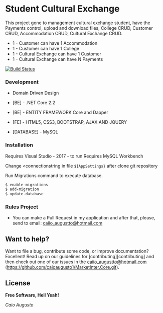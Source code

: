# Student Cultural Exchange

This project gone to management cultural exchange student, have the Payments control, upload and download files, College CRUD, Customer CRUD, Accommodation CRUD, Cultural Exchange CRUD.

* 1 - Customer can have 1 Accommodation 
* 1 - Customer can have 1 College 
* 1 - Cultural Exchange can have 1 Customer
* 1 - Cultural Exchange can have N Payments 

[![Build Status](https://travis-ci.org/joemccann/dillinger.svg?branch=master)](https://github.com/caioaugusto1/MarketInter.Core.git)

### Development

* Domain Driven Design 

* [BE] - .NET Core 2.2 
* [BE] - ENTITY FRAMEWORK Core and Dapper 
* [FE] - HTML5, CSS3, BOOTSTRAP, AJAX AND JQUERY
* [DATABASE] - MySQL


### Installation

Requires Visual Studio - 2017 - to run
Requires MySQL Workbench 

Change <connectionstring in file `${AppSettings}` after clone git repository

Run Migrations command to execute database.

```sh
$ enable-migrations
$ add-migration
$ update-database
```

### Rules Project

 - You can make a Pull Request in my application and after that, please, send to email: caiio_augustto@hotmail.com
 
## Want to help?

Want to file a bug, contribute some code, or improve documentation? Excellent! Read up on our
guidelines for [contributing][contributing] and then check out one of our issues in the caiio_augustto@hotmail.com (https://github.com/caioaugusto1/MarketInter.Core.git).

License
----


**Free Software, Hell Yeah!**

*Caio Augusto*
